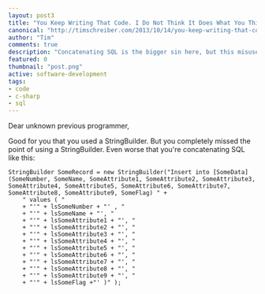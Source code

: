 ```yaml
--- 
layout: post3
title: "You Keep Writing That Code. I Do Not Think It Does What You Think It Does."
canonical: "http://timschreiber.com/2013/10/14/you-keep-writing-that-code-i-do-not-think-it-does-what-you-think-it-does/"
author: "Tim"
comments: true
description: "Concatenating SQL is the bigger sin here, but this misuse of StringBuilder is mind-boggling."
featured: 0
thumbnail: "post.png"
active: software-development
tags:
- code
- c-sharp
- sql
---
```


Dear unknown previous programmer,

Good for you that you used a StringBuilder. But you completely missed the point of using a StringBuilder. Even worse that you're concatenating SQL like this:

    StringBuilder SomeRecord = new StringBuilder("Insert into [SomeData] (SomeNumber, SomeName, SomeAttribute1, SomeAttribute2, SomeAttribute3, SomeAttribute4, SomeAttribute5, SomeAttribute6, SomeAttribute7, SomeAttribute8, SomeAttribute9, SomeFlag) " +
        " values ( " 
        + "'" + lsSomeNumber + "' , " 
        + "'" + lsSomeName + "', "
        + "'" + lsSomeAttribute1 + "', " 
        + "'" + lsSomeAttribute2 + "', " 
        + "'" + lsSomeAttribute3 + "', "
        + "'" + lsSomeAttribute4 + "', "
        + "'" + lsSomeAttribute5 + "', "
        + "'" + lsSomeAttribute6 + "', " 
        + "'" + lsSomeAttribute7 + "', " 
        + "'" + lsSomeAttribute8 + "', "
        + "'" + lsSomeAttribute9 + "', " 
        + "'" + lsSomeFlag +"' )" );
